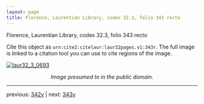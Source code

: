 ```yaml
---
layout: page
title: Florence, Laurentian Library, codex 32.3, folio 343 recto
---
```


Florence, Laurentian Library, codex 32.3, folio 343 recto

Cite this object as `urn:cite2:citelaur:laur32pages.v1:343r`.  The full image is linked to a citation tool you can use to cite regions of the image.

[![laur32_3_0693](http://www.homermultitext.org/iipsrv?IIIF=/project/homer/pyramidal/deepzoom/citelaur/laur32imgs/v1/laur32_3_0693.tif/full/800,/0/default.jpg)](http://www.homermultitext.org/ict2/?urn=urn:cite2:citelaur:laur32imgs.v1:laur32_3_0693) 

<p style="text-align: center; font-style: italic;">Image presumed to in the public domain.</p>

---

previous: [342v](../342v/) | next: [343v](../343v/)